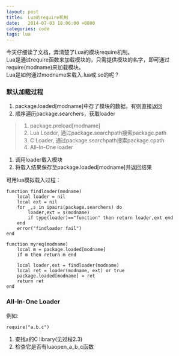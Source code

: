 ```yaml
---
layout: post
title:  Lua的require机制
date:   2014-07-03 18:06:00 +0800
categories: code
tags: lua
---
```

今天仔细读了文档，弄清楚了Lua的模块require机制。  
Lua是通过require函数来加载模块的，只需提供模块的名字，即可通过require(modname)来加载模块。  
Lua是如何通过modname来载入.lua或.so的呢？

### 默认加载过程
1. package.loaded[modname]中存了模块的数据，有则直接返回
1. 顺序遍历package.searchers，获取loader
> 1. package.preload[modname]
> 2. Lua Loader, 通过package.searchpath搜索package.path
> 3. C Loader, 通过package.searchpath搜索package.cpath
> 4. All-In-One loader
1. 调用loader载入模块
1. 将载入结果保存至package.loaded[modname]并返回结果

可用lua模拟载入过程：
```
function findloader(modname)
    local loader = nil
    local ext = nil
    for _,s in ipairs(package.searchers) do
        loader,ext = s(modname)
        if type(loader)=="function" then return loader,ext end
    end
    error("findloader fail")
end

function myreq(modname)
    local m = package.loaded[modname]
    if m then return m end

    local loader,ext = findloader(modname)
    local ret = loader(modname, ext) or true
    package.loaded[modname] = ret
    return ret
end
```

### All-In-One Loader
例如:
```
require("a.b.c")
```
1. 查找a的C library(见过程2.3)
1. 检查它是否有luaopen_a_b_c函数


